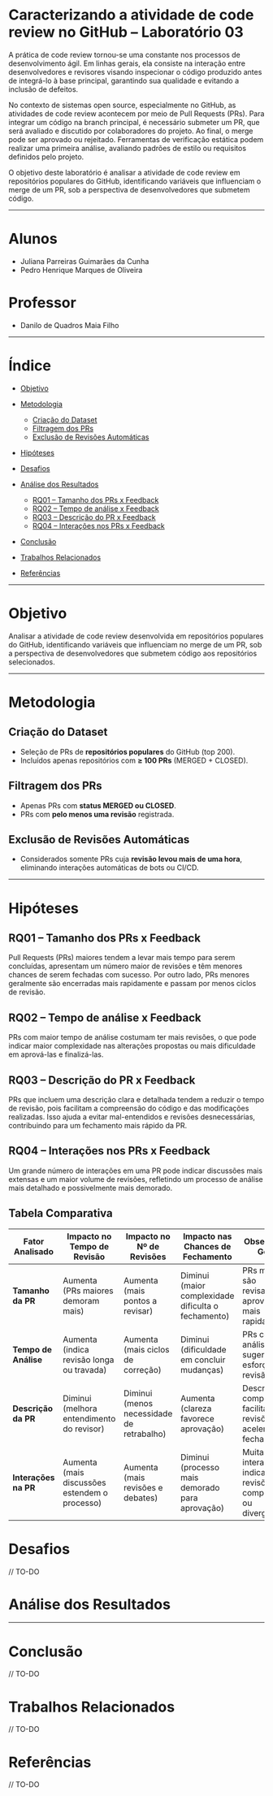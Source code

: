 # Caracterizando a atividade de code review no GitHub – Laboratório 03

A prática de code review tornou-se uma constante nos processos de desenvolvimento ágil. Em linhas gerais, ela consiste na interação entre desenvolvedores e revisores visando inspecionar o código produzido antes de integrá-lo à base principal, garantindo sua qualidade e evitando a inclusão de defeitos.

No contexto de sistemas open source, especialmente no GitHub, as atividades de code review acontecem por meio de Pull Requests (PRs). Para integrar um código na branch principal, é necessário submeter um PR, que será avaliado e discutido por colaboradores do projeto. Ao final, o merge pode ser aprovado ou rejeitado. Ferramentas de verificação estática podem realizar uma primeira análise, avaliando padrões de estilo ou requisitos definidos pelo projeto.

O objetivo deste laboratório é analisar a atividade de code review em repositórios populares do GitHub, identificando variáveis que influenciam o merge de um PR, sob a perspectiva de desenvolvedores que submetem código.

---

# Alunos

* Juliana Parreiras Guimarães da Cunha
* Pedro Henrique Marques de Oliveira

# Professor

* Danilo de Quadros Maia Filho

---

# Índice

* [Objetivo](#objetivo)
* [Metodologia](#metodologia)

  * [Criação do Dataset](#criação-do-dataset)
  * [Filtragem dos PRs](#filtragem-dos-prs)
  * [Exclusão de Revisões Automáticas](#exclusão-de-revisões-automáticas)
* [Hipóteses](#hipóteses)
* [Desafios](#desafios)
* [Análise dos Resultados](#análise-dos-resultados)
  * [RQ01 – Tamanho dos PRs x Feedback](#rq01---tamanho-dos-prs-x-feedback)
  * [RQ02 – Tempo de análise x Feedback](#rq02---tempo-de-análise-x-feedback)
  * [RQ03 – Descrição do PR x Feedback](#rq03---descrição-do-pr-x-feedback)
  * [RQ04 – Interações nos PRs x Feedback](#rq04---interações-nos-prs-x-feedback)
* [Conclusão](#conclusão)
* [Trabalhos Relacionados](#trabalhos-relacionados)
* [Referências](#referências)

---

# Objetivo

Analisar a atividade de code review desenvolvida em repositórios populares do GitHub, identificando variáveis que influenciam no merge de um PR, sob a perspectiva de desenvolvedores que submetem código aos repositórios selecionados.

---

# Metodologia

## Criação do Dataset

* Seleção de PRs de **repositórios populares** do GitHub (top 200).
* Incluídos apenas repositórios com **≥ 100 PRs** (MERGED + CLOSED).

## Filtragem dos PRs

* Apenas PRs com **status MERGED ou CLOSED**.
* PRs com **pelo menos uma revisão** registrada.

## Exclusão de Revisões Automáticas

* Considerados somente PRs cuja **revisão levou mais de uma hora**, eliminando interações automáticas de bots ou CI/CD.

---

# Hipóteses

## RQ01 – Tamanho dos PRs x Feedback

Pull Requests (PRs) maiores tendem a levar mais tempo para serem concluídas, apresentam um número maior de revisões e têm menores chances de serem fechadas com sucesso. Por outro lado, PRs menores geralmente são encerradas mais rapidamente e passam por menos ciclos de revisão.

## RQ02 – Tempo de análise x Feedback

PRs com maior tempo de análise costumam ter mais revisões, o que pode indicar maior complexidade nas alterações propostas ou mais dificuldade em aprová-las e finalizá-las.

## RQ03 – Descrição do PR x Feedback

PRs que incluem uma descrição clara e detalhada tendem a reduzir o tempo de revisão, pois facilitam a compreensão do código e das modificações realizadas. Isso ajuda a evitar mal-entendidos e revisões desnecessárias, contribuindo para um fechamento mais rápido da PR.

## RQ04 – Interações nos PRs x Feedback

Um grande número de interações em uma PR pode indicar discussões mais extensas e um maior volume de revisões, refletindo um processo de análise mais detalhado e possivelmente mais demorado.

## Tabela Comparativa
| Fator Analisado      | Impacto no Tempo de Revisão                      | Impacto no Nº de Revisões                    | Impacto nas Chances de Fechamento                      | Observação Geral                                                 |
| -------------------- | ------------------------------------------------ | -------------------------------------------- | ------------------------------------------------------ | ---------------------------------------------------------------- |
| **Tamanho da PR**    |  Aumenta (PRs maiores demoram mais)            |  Aumenta (mais pontos a revisar)           |  Diminui (maior complexidade dificulta o fechamento) | PRs menores são revisadas e aprovadas mais rapidamente.          |
| **Tempo de Análise** |  Aumenta (indica revisão longa ou travada)     |  Aumenta (mais ciclos de correção)         |  Diminui (dificuldade em concluir mudanças)          | PRs com análise longa sugerem alto esforço de revisão.           |
| **Descrição da PR**  |  Diminui (melhora entendimento do revisor)     |  Diminui (menos necessidade de retrabalho) |  Aumenta (clareza favorece aprovação)                | Descrições completas facilitam revisões e aceleram o fechamento. |
| **Interações na PR** |  Aumenta (mais discussões estendem o processo) |  Aumenta (mais revisões e debates)         |  Diminui (processo mais demorado para aprovação)     | Muitas interações indicam revisões complexas ou divergências.    |

# Desafios

// TO-DO

# Análise dos Resultados

---

# Conclusão

// TO-DO

# Trabalhos Relacionados

// TO-DO

# Referências

// TO-DO

